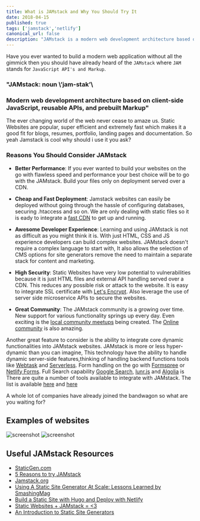 ```yaml
---
title: What is JAMstack and Why You Should Try It
date: 2018-04-15
published: true
tags: ['jamstack','netlify']
canonical_url: false
description: "JAMstack is a modern web development architecture based on client-side JavaScript, reusable APIs, and prebuilt Markup."
---
```


<!-- <iframe title="parler" style="width: 100%; max-height: 115px; border: none;" src='https://api.parler.io/ss/player?url=https%3A%2F%2Fwww.parler.io%2Faudio%2F16923918848%2Fe4510f8079e5e5667b049c75e8e98f2349c57f08.28cb8043-e474-44b9-ac4e-5ab9a7256346.mp3'></iframe> -->

Have you ever wanted to build a modern web application without all the gimmick then you should have already heard of the `JAMstack` where `JAM` stands for `JavaScript API's and Markup`.

### "JAMstack: noun \’jam-stak’\
### Modern web development architecture based on client-side JavaScript, reusable APIs, and prebuilt Markup"

The ever changing world of the web never cease to amaze us. Static Websites are popular, super efficient and extremely fast which makes it a good fit for blogs, resumes, portfolio, landing pages and documentation. So yeah Jamstack is cool why should i use it you ask?

### Reasons You Should Consider JAMstack

- **Better Performance**: If you ever wanted to build your websites on the go with flawless speed and performance your best choice will be to go with the JAMstack. Build your files only on deployment served over a CDN.

- **Cheap and Fast Deployment**: Jamstack websites can easily be deployed without going through the hassle of configuring databases, securing .htaccess and so on. We are only dealing with static files so it is eady to integrate a [fast CDN](https://www.slant.co/topics/2256/~static-website-hosting-provider) to get up and running.

- **Awesome Developer Experience**: Learning and using JAMstack is not as difficult as you might think it is. With just HTML, CSS and JS experience developers can build complex websites. JAMstack doesn't require a complex language to start with, It also allows the selection of CMS options for site generators remove the need to maintain a separate stack for content and marketing.

- **High Security**: Static Websites have very low potential to vulnerabilities because it is just HTML files and external API handling   served over a CDN. This reduces any possible risk or attack to the website. It is easy to integrate SSL certificate with [Let's Encrypt](https://letsencrypt.org/). Also leverage the use of server side microservice APIs to secure the websites.

- **Great Community**: The JAMstack community is a growing over time. New support for various functionality springs up every day. Even exciting is the [local community meetups](https://jamstack.org/community/) being created. The [Online community](https://gitter.im/jamstack/community) is also amazing.

Another great feature to consider is the ability to integrate core dynamic functionalities into JAMstack websites. JAMstack is more or less hyper-dynamic than you can imagine, This technology have the ability to handle dynamic server-side features,thinking of handling backend functions tools like [Webtask](https://webtask.io/) and [Serverless](https://serverless.com/). Form handling on the go with [Formspree](https://formspree.io/) or [Netlify Forms](https://www.netlify.com/docs/form-handling/). Full Search capability [Google Search](https://cse.google.com/cse/), [lunr.js](https://lunrjs.com/) and [Algolia](https://www.algolia.com/) is  There are quite a number of tools available to integrate with JAMstack. The list is available [here](https://www.thenewdynamic.org/tools/) and [here](http://cloudcannon.com/tips/2014/12/12/the-ultimate-list-of-services-for-static-websites.html)

A whole lot of companies have already joined the bandwagon so what are you waiting for?

## Examples of websites

![screenshot](https://res.cloudinary.com/lauragift/image/upload/v1523804538/2-screenshot_r6uux6.png)
![screenshot](https://res.cloudinary.com/lauragift/image/upload/v1523804647/JAMstack_JavaScript_APIs_and_Markup_1_ys6djd.png)

## Useful JAMstack Resources

- [StaticGen.com](http://www.staticgen.com/)
- [5 Reasons to try JAMstack](https://builtvisible.com/go-static-try-jamstack/)
- [Jamstack.org](https://jamstack.org/)
- [Using A Static Site Generator At Scale: Lessons Learned by SmashingMag](https://www.smashingmagazine.com/2016/08/using-a-static-site-generator-at-scale-lessons-learned/)
- [Build a Static Site with Hugo and Deploy with Netlify](https://www.giftegwuenu.com/2018/03/20/build-a-static-site-with-hugo-and-deploy-with-netlify/)
- [Static Websites + JAMstack = <3](https://julian.is/article/static-websites-and-jamstack/)
- [An Introduction to Static Site Generators](https://davidwalsh.name/introduction-static-site-generators)